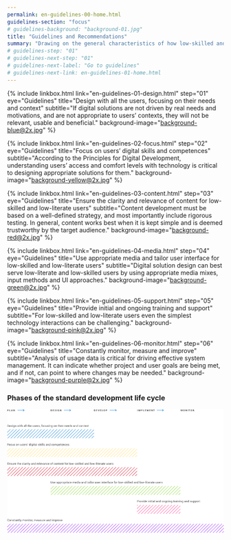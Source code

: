 ```yaml
---
permalink: en-guidelines-00-home.html
guidelines-section: "focus"
# guidelines-background: "background-01.jpg"
title: "Guidelines and Recommendations"
summary: "Drawing on the general characteristics of how low-skilled and low-literate people use technology, and the need for skills development, the following guidelines and recommendations offer a pathway to designing and implementing digital solutions that are more inclusive for users who need the most support. The guidelines should be applied throughout the phases of the standard product development life cycle."
# guidelines-step: "01"
# guidelines-next-step: "01"
# guidelines-next-label: "Go to guidelines"
# guidelines-next-link: en-guidelines-01-home.html
---
```



{% include linkbox.html
link="en-guidelines-01-design.html"
step="01"
eye="Guidelines" 
title="Design with all the users, focusing on their needs and context"
subtitle="If digital solutions are not driven by real needs and motivations, and are not appropriate to users’ contexts, they will not be relevant, usable and beneficial."
background-image="background-blue@2x.jpg"
%}


{% include linkbox.html
link="en-guidelines-02-focus.html"
step="02"
eye="Guidelines" 
title="Focus on users’ digital skills and competences"
subtitle="According to the Principles for Digital Development, understanding users’ access and comfort levels with technology is critical to designing appropriate solutions for them."
background-image="background-yellow@2x.jpg"
%}


{% include linkbox.html
link="en-guidelines-03-content.html"
step="03"
eye="Guidelines" 
title="Ensure the clarity and relevance of content for low-skilled and low-literate users"
subtitle="Content development must be based on a well-defined strategy, and most importantly include rigorous testing. In general, content works best when it is kept simple and is deemed trustworthy by the target audience."
background-image="background-red@2x.jpg"
%}


{% include linkbox.html
link="en-guidelines-04-media.html"
step="04"
eye="Guidelines" 
title="Use appropriate media and tailor user interface for low-skilled and low-literate users"
subtitle="Digital solution design can best serve low-literate and low-skilled users by using appropriate media mixes, input methods and UI approaches."
background-image="background-green@2x.jpg"
%}


{% include linkbox.html
link="en-guidelines-05-support.html"
step="05"
eye="Guidelines" 
title="Provide initial and ongoing training and support"
subtitle="For low-skilled and low-literate users even the simplest technology interactions can be challenging."
background-image="background-pink@2x.jpg"
%}


{% include linkbox.html
link="en-guidelines-06-monitor.html"
step="06"
eye="Guidelines" 
title="Constantly monitor, measure and improve"
subtitle="Analysis of usage data is critical for driving effective system management. It can indicate whether project and user goals are being met, and if not, can point to where changes may be needed."
background-image="background-purple@2x.jpg"
%}


### Phases of the standard development life cycle

![Phases of the standard development life cycle](images/diagram.png)